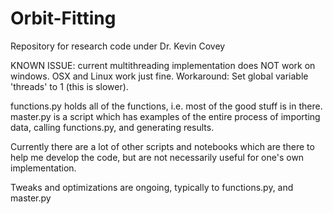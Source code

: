 # Orbit-Fitting
Repository for research code under Dr. Kevin Covey

KNOWN ISSUE: current multithreading implementation does NOT work on windows. OSX and Linux work just fine.
  Workaround: Set global variable 'threads' to 1 (this is slower).

functions.py holds all of the functions, i.e. most of the good stuff is in there. master.py is a script which has examples of the entire process of importing data, calling functions.py, and generating results.

Currently there are a lot of other scripts and notebooks which are there to help me develop the code, but are not necessarily useful for one's own implementation.

Tweaks and optimizations are ongoing, typically to functions.py, and master.py

